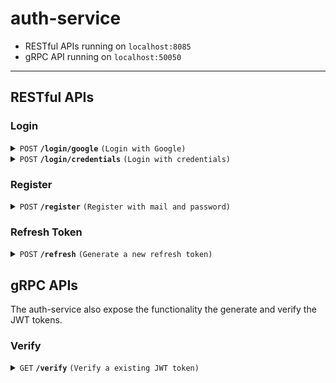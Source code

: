 # auth-service

- RESTful APIs running on `localhost:8085`
- gRPC API running on `localhost:50050`

---

## RESTful APIs

### Login

<details>
<summary><code>POST</code> <code><b>/login/google</b></code> <code>(Login with Google)</code></summary>

##### Body (application/json or application/x-www-form-urlencoded)

> | key     | required | data type | description          |
> | ------- | -------- | --------- | -------------------- |
> | idToken | true     | string    | Id token from Google |

##### Responses

> | http code    | content-type       | response                                                                                                      |
> | ------------ | ------------------ | ------------------------------------------------------------------------------------------------------------- |
> | `200`        | `application/json` | `{"name": "username", "email": "user@ex.com", "avatar": "http://avatar.com", "refreshToken": "refreshToken"}` |
> | `401`, `500` | `text/plain`       | N/A                                                                                                           |

##### Cookie Setup

> Upon successful login, a cookie named `accessToken` will be set with HttpOnly and Secure flag.

</details>

<details>
<summary><code>POST</code> <code><b>/login/credentials</b></code> <code>(Login with credentials)</code></summary>

##### Body (application/json or application/x-www-form-urlencoded)

> | key      | required | data type | description |
> | -------- | -------- | --------- | ----------- |
> | email    | true     | string    | N/A         |
> | password | true     | string    | N/A         |

##### Responses

> | http code    | content-type       | response                                                                                                      |
> | ------------ | ------------------ | ------------------------------------------------------------------------------------------------------------- |
> | `200`        | `application/json` | `{"name": "username", "email": "user@ex.com", "avatar": "http://avatar.com", "refreshToken": "refreshToken"}` |
> | `401`, `500` | `text/plain`       | N/A                                                                                                           |

##### Cookie Setup

> Upon successful login, a cookie named `accessToken` will be set with HttpOnly and Secure flag.

</details>

### Register

<details>
<summary><code>POST</code> <code><b>/register</b></code> <code>(Register with mail and password)</code></summary>

##### Body (application/json or application/x-www-form-urlencoded)

> | key      | required | data type | description        |
> | -------- | -------- | --------- | ------------------ |
> | name     | true     | string    | N/A                |
> | email    | true     | string    | N/A                |
> | password | true     | string    | N/A                |
> | avatar   | false    | string    | Avatar's image URL |

##### Responses

> | http code    | content-type | response |
> | ------------ | ------------ | -------- |
> | `200`        | `text/plain` | N/A      |
> | `401`, `500` | `text/plain` | N/A      |

</details>

### Refresh Token

<details>
<summary><code>POST</code> <code><b>/refresh</b></code> <code>(Generate a new refresh token)</code></summary>

##### Body (application/json or application/x-www-form-urlencoded)

> | key          | required | data type | description |
> | ------------ | -------- | --------- | ----------- |
> | refreshToken | true     | string    | N/A         |

##### Responses

> | http code    | content-type       | response                                                                                                      |
> | ------------ | ------------------ | ------------------------------------------------------------------------------------------------------------- |
> | `200`        | `application/json` | `{"name": "username", "email": "user@ex.com", "avatar": "http://avatar.com", "refreshToken": "refreshToken"}` |
> | `401`, `500` | `text/plain`       | N/A                                                                                                           |

##### Cookie Setup

> Upon successful refresh, a cookie named `accessToken` will be set with HttpOnly and Secure flag.

</details>

## gRPC APIs

The auth-service also expose the functionality the generate and verify the JWT tokens.

### Verify

<details>
<summary><code>GET</code> <code><b>/verify</b></code> <code>(Verify a existing JWT token)</code></summary>

##### Request Type

> | key   | required | data type | description                 |
> | ----- | -------- | --------- | --------------------------- |
> | token | true     | string    | Starts with `Bearer<space>` |

##### Response Type

> | key     | data type | description                                          |
> | ------- | --------- | ---------------------------------------------------- |
> | claims  | string    | Stringified JSON data (Empty string if it's expired) |
> | expired | bool      | N/A                                                  |

##### Error Code

> | status code                | response       |
> | -------------------------- | -------------- |
> | `UNKNOWN 2`, `INTERNAL 13` | Invalid token  |
> | `INTERNAL 13`              | Marchal failed |

</details>
